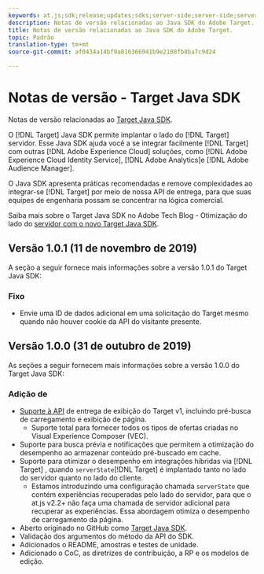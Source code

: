```yaml
---
keywords: at.js;sdk;release;updates;sdks;server-side;server-side;server-side;java;java sdk
description: Notas de versão relacionadas ao Java SDK do Adobe Target.
title: Notas de versão relacionadas ao Java SDK do Adobe Target.
topic: Padrão
translation-type: tm+mt
source-git-commit: af0434a14bf9a816366941b9e2108fb8ba7c9d24

---
```



# Notas de versão - Target Java SDK

Notas de versão relacionadas ao [Target Java SDK](https://github.com/adobe/target-java-sdk).

O [!DNL Target] Java SDK permite implantar o lado do [!DNL Target] servidor. Esse Java SDK ajuda você a se integrar facilmente [!DNL Target] com outras [!DNL Adobe Experience Cloud] soluções, como [!DNL Adobe Experience Cloud Identity Service], [!DNL Adobe Analytics]e [!DNL Adobe Audience Manager].

O Java SDK apresenta práticas recomendadas e remove complexidades ao integrar-se [!DNL Target] por meio de nossa API de entrega, para que suas equipes de engenharia possam se concentrar na lógica comercial.

Saiba mais sobre o Target Java SDK no Adobe Tech Blog - Otimização do lado do [servidor com o novo Target Java SDK](https://medium.com/adobetech/server-side-optimization-with-the-new-target-java-sdk-421dc418a3f2).

## Versão 1.0.1 (11 de novembro de 2019)

A seção a seguir fornece mais informações sobre a versão 1.0.1 do Target Java SDK:

### Fixo

* Envie uma ID de dados adicional em uma solicitação do Target mesmo quando não houver cookie da API do visitante presente.

## Versão 1.0.0 (31 de outubro de 2019)

As seções a seguir fornecem mais informações sobre a versão 1.0.0 do Target Java SDK:

### Adição de

* [Suporte à API](https://developers.adobetarget.com/api/delivery-api/) de entrega de exibição do Target v1, incluindo pré-busca de carregamento e exibição de página.
   * Suporte total para fornecer todos os tipos de ofertas criadas no Visual Experience Composer (VEC).
* Suporte para busca prévia e notificações que permitem a otimização do desempenho ao armazenar conteúdo pré-buscado em cache.
* Suporte para otimizar o desempenho em integrações híbridas via [!DNL Target] , quando `serverState`[!DNL Target] é implantado tanto no lado do servidor quanto no lado do cliente.
   * Estamos introduzindo uma configuração chamada `serverState` que contém experiências recuperadas pelo lado do servidor, para que o at.js v2.2+ não faça uma chamada de servidor adicional para recuperar as experiências. Essa abordagem otimiza o desempenho de carregamento da página.
* Aberto originado no GitHub como [Target Java SDK](https://github.com/adobe/target-java-sdk).
* Validação dos argumentos do método da API do SDK.
* Adicionados o README, amostras e testes de unidade.
* Adicionado o CoC, as diretrizes de contribuição, a RP e os modelos de edição.

